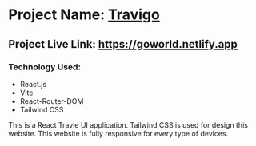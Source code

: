# Project Name: [Travigo](https://goworld.netlify.app)

## Project Live Link: https://goworld.netlify.app

### Technology Used:
- React.js
- Vite
- React-Router-DOM
- Tailwind CSS

<p>
This is a React Travle UI application. Tailwind CSS is used for design this website. This website is fully responsive for every type of devices.
</p>


